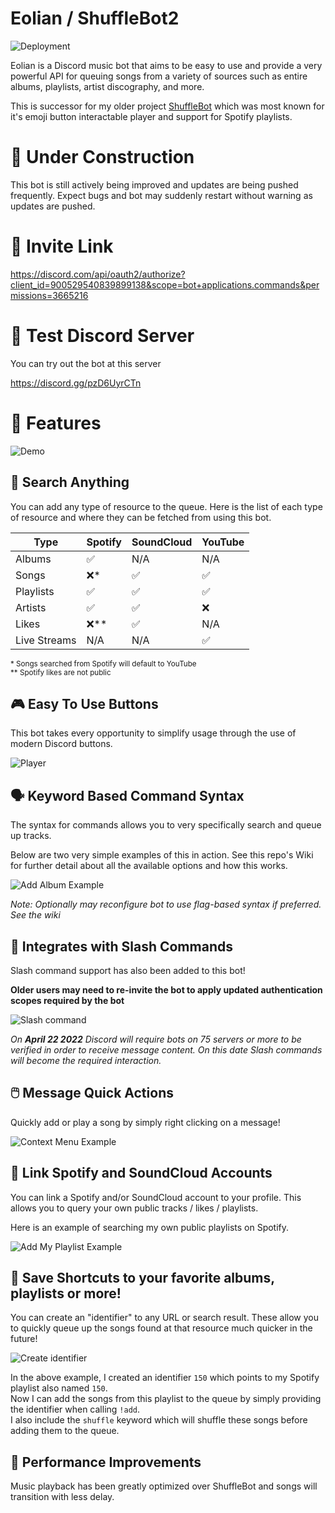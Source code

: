 # Eolian / ShuffleBot2

![Deployment](https://github.com/jbelford/Eolian/actions/workflows/eolian-docker.yml/badge.svg)

Eolian is a Discord music bot that aims to be easy to use and provide a very powerful API for queuing songs from a variety of sources such as entire albums, playlists, artist discography, and more.

This is successor for my older project [ShuffleBot](https://github.com/jbelford/ShuffleBot) which was most known for it's emoji button interactable player and support for Spotify playlists.

# 🚧 Under Construction

This bot is still actively being improved and updates are being pushed frequently.
Expect bugs and bot may suddenly restart without warning as updates are pushed.

# 📩 Invite Link

https://discord.com/api/oauth2/authorize?client_id=900529540839899138&scope=bot+applications.commands&permissions=3665216

# 🧪 Test Discord Server

You can try out the bot at this server

https://discord.gg/pzD6UyrCTn

# 🎇 Features

![Demo](pics/demo.gif)

## 🔎 Search Anything

You can add any type of resource to the queue. Here is the list of each type of resource and where they can be fetched from using this bot.

| Type         | Spotify | SoundCloud | YouTube |
| ------------ | ------- | ---------- | ------- |
| Albums       | ✅      | N/A        | N/A     |
| Songs        | ❌\*    | ✅         | ✅      |
| Playlists    | ✅      | ✅         | ✅      |
| Artists      | ✅      | ✅         | ❌      |
| Likes        | ❌\*\*  | ✅         | N/A     |
| Live Streams | N/A     | N/A        | ✅      |

<sub>
* Songs searched from Spotify will default to YouTube<br>
** Spotify likes are not public
</sub>

## 🎮 Easy To Use Buttons

This bot takes every opportunity to simplify usage through the use of modern Discord buttons.

![Player](pics/player.png)

## 🗣 Keyword Based Command Syntax

The syntax for commands allows you to very specifically search and queue up tracks.

Below are two very simple examples of this in action. See this repo's Wiki for further detail about all the available options and how this works.

![Add Album Example](pics/add_album.png)

_Note: Optionally may reconfigure bot to use flag-based syntax if preferred. See the wiki_

## 💬 Integrates with Slash Commands

Slash command support has also been added to this bot!

**Older users may need to re-invite the bot to apply updated authentication scopes required by the bot**

![Slash command](pics/slash_list.png)

_On **April 22 2022** Discord will require bots on 75 servers or more to be verified in order to receive message content. On this date Slash commands will become the required interaction._

## 🖱️ Message Quick Actions

Quickly add or play a song by simply right clicking on a message!

![Context Menu Example](pics/context_menu.png)

## 🔗 Link Spotify and SoundCloud Accounts

You can link a Spotify and/or SoundCloud account to your profile. This allows you to query your own public tracks / likes / playlists.

Here is an example of searching my own public playlists on Spotify.

![Add My Playlist Example](pics/my_playlist.png)

## 💾 Save Shortcuts to your favorite albums, playlists or more!

You can create an "identifier" to any URL or search result. These allow you to quickly queue up the songs found at that resource much quicker in the future!

![Create identifier](pics/create_identifier.png)

In the above example, I created an identifier `150` which points to my Spotify playlist also named `150`.<br>
Now I can add the songs from this playlist to the queue by simply providing the identifier when calling `!add`.<br>
I also include the `shuffle` keyword which will shuffle these songs before adding them to the queue.

## 🚀 Performance Improvements

Music playback has been greatly optimized over ShuffleBot and songs will transition with less delay.
